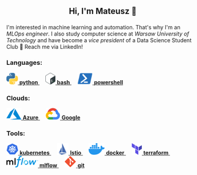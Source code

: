 ## <p align="center">Hi, I'm Mateusz 👋 </p>

<p>I'm interested in machine learning and automation. That's why I'm an <em>MLOps engineer</em>. I also study computer science at <em>Warsaw University of Technology</em> and have become a <em>vice president</em> of a Data Science Student Club 🎉 Reach me via LinkedIn!
</p>
  
### Languages:

<a href="https://www.python.org/">                        <img src="img/python.svg" height=30px>      **python**     </a> &nbsp;&nbsp;&nbsp;
<a href="https://www.gnu.org/software/bash/">             <img src="img/bash.svg" height=30px>        **bash**       </a> &nbsp;&nbsp;&nbsp;
<a href="https://learn.microsoft.com/en-us/powershell/">  <img src="img/powershell.svg" height=30px>  **powershell** </a>

### Clouds:

<a href="https://azure.microsoft.com/en-us/"> <img src="img/azure.svg" height=30px> **Azure**   </a> &nbsp;&nbsp;&nbsp;
<a href="https://cloud.google.com/">          <img src="img/gcp.svg" height=30px>   **Google**  </a>

### Tools:

<a href="https://kubernetes.io/">     <img src="img/kubernetes.svg" height=30px>  **kubernetes**  </a> &nbsp;&nbsp;&nbsp;
<a href="https://istio.io/">          <img src="img/istio.svg" height=30px>       **Istio**       </a> &nbsp;&nbsp;&nbsp;
<a href="https://www.docker.com/">    <img src="img/docker.svg" height=30px>      **docker**      </a> &nbsp;&nbsp;&nbsp;
<a href="https://www.terraform.io/">  <img src="img/terraform.svg" height=30px>   **terraform**   </a> &nbsp;&nbsp;&nbsp;
<a href="https://mlflow.org/">        <img src="img/mlflow.png" height=30px>      **mlflow**      </a> &nbsp;&nbsp;&nbsp;
<a href="https://git-scm.com/">       <img src="img/git.svg" height=30px>         **git**         </a>
